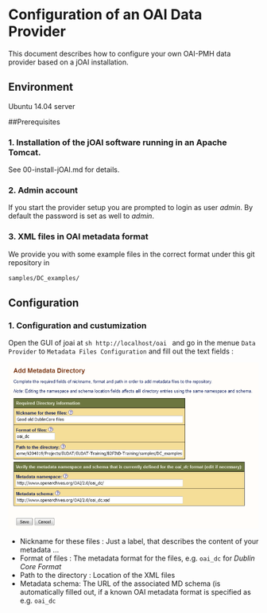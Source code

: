 # Configuration of an OAI Data Provider
This document describes how to configure your own OAI-PMH data provider based on a 
jOAI installation. 

## Environment
Ubuntu 14.04 server

##Prerequisites
### 1. Installation of the jOAI software running in an Apache Tomcat.
See 00-install-jOAI.md for details.
### 2. Admin account
If you start the provider setup you are prompted to login as user *admin*. By default the password is set as well to *admin*.
<!-- Is this true ??
Describe how to change the password !!!
--> 

### 3. XML files in OAI metadata format
We provide you with some example files in the correct format under this git repository in 
```sh 
samples/DC_examples/ 
```

## Configuration
### 1. Configuration and custumization
Open the GUI of joai at ```sh http://localhost/oai ``` and
go in the menue `Data Provider` to `Metadata Files Configuration` and fill out the text fields :

<img align="centre" src="img/jOAI_AddMDDirectory.png" width="800px">

* Nickname for these files : Just a label, that describes the content of your metadata ...
* Format of files : The metadata format for the files, e.g. `oai_dc` for *Dublin Core Format*
* Path to the directory : Location of the XML files
* Metadata schema: The URL of the associated MD schema (is automatically filled out, if a known OAI metadata format is specified as e.g. `oai_dc`
